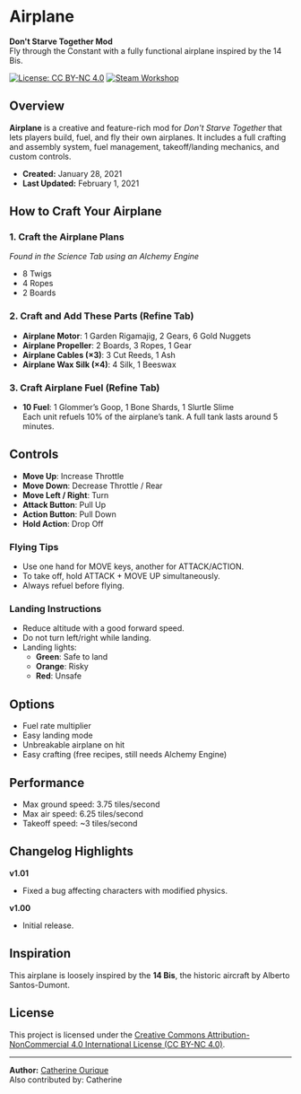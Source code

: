 # Airplane

**Don't Starve Together Mod**  
Fly through the Constant with a fully functional airplane inspired by the 14 Bis.

[![License: CC BY-NC 4.0](https://img.shields.io/badge/License-CC--BY--NC%204.0-lightgrey.svg)](https://creativecommons.org/licenses/by-nc/4.0/)
[![Steam Workshop](https://img.shields.io/badge/Steam%20Workshop-View%20on%20Steam-blue)](https://steamcommunity.com/sharedfiles/filedetails/?id=2376883615)

## Overview

**Airplane** is a creative and feature-rich mod for *Don't Starve Together* that lets players build, fuel, and fly their own airplanes. It includes a full crafting and assembly system, fuel management, takeoff/landing mechanics, and custom controls.

- **Created:** January 28, 2021  
- **Last Updated:** February 1, 2021  

## How to Craft Your Airplane

### 1. Craft the **Airplane Plans**  
*Found in the Science Tab using an Alchemy Engine*  
- 8 Twigs  
- 4 Ropes  
- 2 Boards  

### 2. Craft and Add These Parts (Refine Tab)  
- **Airplane Motor**: 1 Garden Rigamajig, 2 Gears, 6 Gold Nuggets  
- **Airplane Propeller**: 2 Boards, 3 Ropes, 1 Gear  
- **Airplane Cables (×3)**: 3 Cut Reeds, 1 Ash  
- **Airplane Wax Silk (×4)**: 4 Silk, 1 Beeswax  

### 3. Craft **Airplane Fuel** (Refine Tab)  
- **10 Fuel**: 1 Glommer’s Goop, 1 Bone Shards, 1 Slurtle Slime  
Each unit refuels 10% of the airplane’s tank. A full tank lasts around 5 minutes.

## Controls

- **Move Up**: Increase Throttle  
- **Move Down**: Decrease Throttle / Rear  
- **Move Left / Right**: Turn  
- **Attack Button**: Pull Up  
- **Action Button**: Pull Down  
- **Hold Action**: Drop Off  

### Flying Tips

- Use one hand for MOVE keys, another for ATTACK/ACTION.
- To take off, hold ATTACK + MOVE UP simultaneously.
- Always refuel before flying.

### Landing Instructions

- Reduce altitude with a good forward speed.
- Do not turn left/right while landing.
- Landing lights:
  - **Green**: Safe to land
  - **Orange**: Risky
  - **Red**: Unsafe

## Options

- Fuel rate multiplier  
- Easy landing mode  
- Unbreakable airplane on hit  
- Easy crafting (free recipes, still needs Alchemy Engine)

## Performance

- Max ground speed: 3.75 tiles/second  
- Max air speed: 6.25 tiles/second  
- Takeoff speed: ~3 tiles/second

## Changelog Highlights

**v1.01**  
- Fixed a bug affecting characters with modified physics.

**v1.00**  
- Initial release.

## Inspiration

This airplane is loosely inspired by the **14 Bis**, the historic aircraft by Alberto Santos-Dumont.

## License

This project is licensed under the [Creative Commons Attribution-NonCommercial 4.0 International License (CC BY-NC 4.0)](https://creativecommons.org/licenses/by-nc/4.0/).

---

**Author:** [Catherine Ourique](https://www.linkedin.com/in/catherineourique)  
Also contributed by: Catherine
